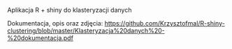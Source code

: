 Aplikacja R + shiny do klasteryzacji danych

Dokumentacja, opis oraz zdjęcia:
https://github.com/Krzysztofmal/R-shiny-clustering/blob/master/Klasteryzacja%20danych%20-%20dokumentacja.pdf
